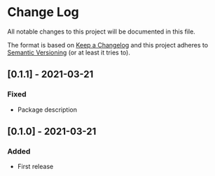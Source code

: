 # Change Log
All notable changes to this project will be documented in this file.

The format is based on [Keep a Changelog](http://keepachangelog.com/)
and this project adheres to [Semantic Versioning](http://semver.org/) (or at least it tries to).

## [0.1.1] - 2021-03-21
### Fixed
- Package description

## [0.1.0] - 2021-03-21
### Added
- First release
